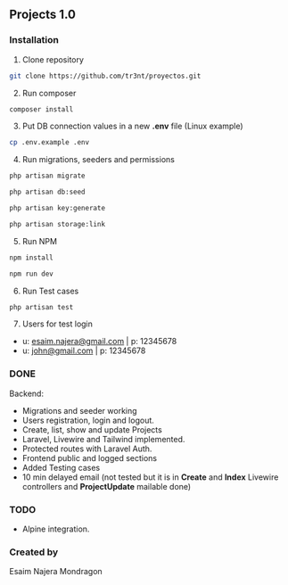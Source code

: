 ## Projects 1.0

### Installation

1. Clone repository
```bash
git clone https://github.com/tr3nt/proyectos.git
```
2. Run composer
```bash
composer install
```
3. Put DB connection values in a new **.env** file (Linux example)
```bash
cp .env.example .env
```
4. Run migrations, seeders and permissions
```bash
php artisan migrate
```
```bash
php artisan db:seed
```
```bash
php artisan key:generate
```
```bash
php artisan storage:link
```
5. Run NPM
```bash
npm install
```
```bash
npm run dev
```
6. Run Test cases
```bash
php artisan test
```
7. Users for test login
- u: esaim.najera@gmail.com | p: 12345678
- u: john@gmail.com | p: 12345678

### DONE
Backend:
- Migrations and seeder working
- Users registration, login and logout.
- Create, list, show and update Projects
- Laravel, Livewire and Tailwind implemented.
- Protected routes with Laravel Auth.
- Frontend public and logged sections
- Added Testing cases
- 10 min delayed email (not tested but it is in **Create** and **Index** Livewire controllers and **ProjectUpdate** mailable done)

### TODO
- Alpine integration.

### Created by
Esaim Najera Mondragon